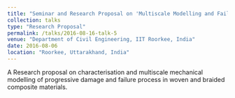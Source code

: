```yaml
---
title: "Seminar and Research Proposal on 'Multiscale Modelling and Failure Prediction of Woven and Braided Composites'"
collection: talks
type: "Research Proposal"
permalink: /talks/2016-08-16-talk-5
venue: "Department of Civil Engineering, IIT Roorkee, India"
date: 2016-08-06
location: "Roorkee, Uttarakhand, India"
---
```


A Research proposal on characterisation and multiscale mechanical modelling of progressive damage and failure process in woven and braided composite materials.
